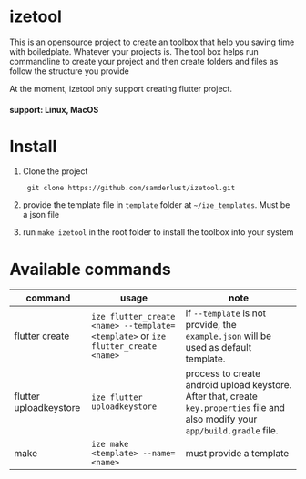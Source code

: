 # izetool

This is an opensource project to create an toolbox that help you saving time with boiledplate. Whatever your projects is.
The tool box helps run commandline to create your project and then create folders and files as follow the structure you provide

At the moment, izetool only support creating flutter project.

#### support: Linux, MacOS

# Install

1. Clone the project

   ```
   	git clone https://github.com/samderlust/izetool.git
   ```

2. provide the template file in `template` folder at `~/ize_templates`. Must be a json file
3. run `make izetool` in the root folder to install the toolbox into your system

# Available commands

| command                | usage                                                                            | note                                                                                                                              |
| ---------------------- | -------------------------------------------------------------------------------- | --------------------------------------------------------------------------------------------------------------------------------- |
| flutter create         | `ize flutter_create <name> --template=<template>` or `ize flutter_create <name>` | if `--template` is not provide, the `example.json` will be used as default template.                                              |
| flutter uploadkeystore | `ize flutter uploadkeystore`                                                     | process to create android upload keystore. After that, create `key.properties` file and also modify your `app/build.gradle` file. |
| make                   | `ize make <template> --name=<name>`                                              | must provide a template                                                                                                           |
